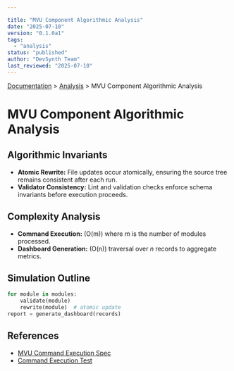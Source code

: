```yaml
---

title: "MVU Component Algorithmic Analysis"
date: "2025-07-10"
version: "0.1.0a1"
tags:
  - "analysis"
status: "published"
author: "DevSynth Team"
last_reviewed: "2025-07-10"
---
```

<div class="breadcrumbs">
<a href="../index.md">Documentation</a> &gt; <a href="index.md">Analysis</a> &gt; MVU Component Algorithmic Analysis
</div>

# MVU Component Algorithmic Analysis

## Algorithmic Invariants
- **Atomic Rewrite:** File updates occur atomically, ensuring the source tree remains consistent after each run.
- **Validator Consistency:** Lint and validation checks enforce schema invariants before execution proceeds.

## Complexity Analysis
- **Command Execution:** \(O(m)\) where *m* is the number of modules processed.
- **Dashboard Generation:** \(O(n)\) traversal over *n* records to aggregate metrics.

## Simulation Outline

```python
for module in modules:
    validate(module)
    rewrite(module)  # atomic update
report = generate_dashboard(records)
```

## References
- [MVU Command Execution Spec](../specifications/mvu-command-execution.md)
- [Command Execution Test](../../tests/integration/mvu/test_command_execution.py)
